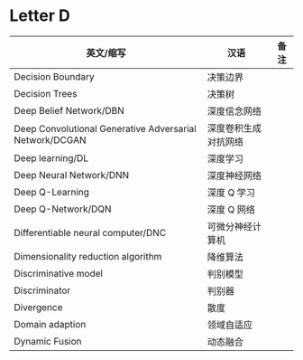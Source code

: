 # Letter D

英文/缩写|汉语|备注
---|---|---
Decision Boundary|决策边界|
Decision Trees|决策树|
Deep Belief Network/DBN|深度信念网络|
Deep Convolutional Generative Adversarial Network/DCGAN|深度卷积生成对抗网络|
Deep learning/DL|深度学习|
Deep Neural Network/DNN|深度神经网络|
Deep Q-Learning|深度 Q 学习|
Deep Q-Network/DQN|深度 Q 网络|
Differentiable neural computer/DNC|可微分神经计算机|
Dimensionality reduction algorithm|降维算法|
Discriminative model|判别模型|
Discriminator|判别器|
Divergence|散度|
Domain adaption|领域自适应|
Dynamic Fusion|动态融合|
